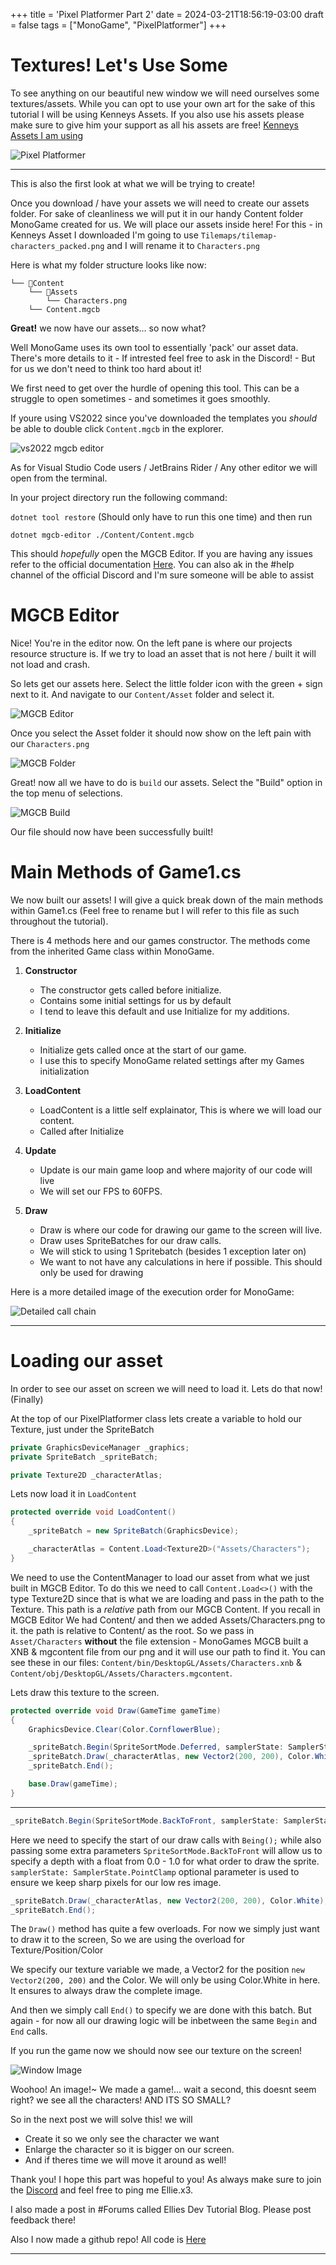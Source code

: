 +++
title = 'Pixel Platformer Part 2'
date = 2024-03-21T18:56:19-03:00
draft = false
tags = ["MonoGame", "PixelPlatformer"]
+++

# Textures! Let's Use Some

To see anything on our beautiful new window we will need ourselves some textures/assets.
While you can opt to use your own art for the sake of this tutorial I will be using Kenneys Assets. If you also use his assets 
please make sure to give him your support as all his assets are free! [Kenneys Assets I am using](https://kenney.nl/assets/pixel-platformer)

![Pixel Platformer](https://kenney.nl/media/pages/assets/pixel-platformer/f1edd7a868-1696667860/samplea.png)

---

This is also the first look at what we will be trying to create!

Once you download / have your assets we will need to create our assets folder. For sake of cleanliness we will put it in our handy Content folder MonoGame
created for us. We will place our assets inside here! For this - in Kenneys Asset I downloaded I'm going to use `Tilemaps/tilemap-characters_packed.png` and I will rename
it to `Characters.png`

Here is what my folder structure looks like now:

```
└── 📁Content
    └── 📁Assets
        └── Characters.png
    └── Content.mgcb
```

**Great!** we now have our assets... so now what? 

Well MonoGame uses its own tool to essentially 'pack' our asset data. There's more details to it - If intrested feel free to ask in the Discord! - 
But for us we don't need to think too hard about it!

We first need to get over the hurdle of opening this tool. This can be a struggle to open sometimes - and sometimes it goes smoothly.

If youre using VS2022 since you've downloaded the templates you *should* be able to double click `Content.mgcb` in the explorer.

![vs2022 mgcb editor](/imgs/pixelplatformer/vs2022mgcb.png)

As for Visual Studio Code users / JetBrains Rider / Any other editor we will open from the terminal.

In your project directory run the following command: 

`dotnet tool restore` (Should only have to run this one time) and then run 

`dotnet mgcb-editor ./Content/Content.mgcb`

This should *hopefully* open the MGCB Editor. If you are having any issues refer to the official documentation [Here](https://monogame.net/articles/tools/mgcb_editor.html).
You can also ak in the #help channel of the official Discord and I'm sure someone will be able to assist

# MGCB Editor

Nice! You're in the editor now. On the left pane is where our projects resource structure is. If we try to load an asset that is not here / built it will not load and crash.

So lets get our assets here. Select the little folder icon with the green + sign next to it. And navigate to our `Content/Asset` folder and select it.

![MGCB Editor](/imgs/pixelplatformer/mgcb.png)

Once you select the Asset folder it should now show on the left pain with our `Characters.png`

![MGCB Folder](/imgs/pixelplatformer/mgcbfolder.png)

Great! now all we have to do is `build` our assets. Select the "Build" option in the top menu of selections.

![MGCB Build](/imgs/pixelplatformer/mgcbbuild.png)

Our file should now have been successfully built!

# Main Methods of Game1.cs

We now built our assets! I will give a quick break down of the main methods within Game1.cs (Feel free to rename but I will refer to this file as such throughout the tutorial). 

There is 4 methods here and our games constructor. The methods come from the inherited Game class within MonoGame.

1. **Constructor**
    * The constructor gets called before initialize.
    * Contains some initial settings for us by default
    * I tend to leave this default and use Initialize for my additions.

2. **Initialize**
    * Initialize gets called once at the start of our game. 
    * I use this to specify MonoGame related settings after my Games initialization

3. **LoadContent**
    * LoadContent is a little self explainator, This is where we will load our content.
    * Called after Initialize

4. **Update**
    * Update is our main game loop and where majority of our code will live
    * We will set our FPS to 60FPS.

5. **Draw**
    * Draw is where our code for drawing our game to the screen will live.
    * Draw uses SpriteBatches for our draw calls.
    * We will stick to using 1 Spritebatch (besides 1 exception later on)
    * We want to not have any calculations in here if possible. This should only be used for drawing


Here is a more detailed image of the execution order for MonoGame:

![Detailed call chain](/imgs/pixelplatformer/calls.png)

---

# Loading our asset

In order to see our asset on screen we will need to load it. Lets do that now! (Finally)

At the top of our PixelPlatformer class lets create a variable to hold our Texture, just under the SpriteBatch

```cs
private GraphicsDeviceManager _graphics;
private SpriteBatch _spriteBatch;

private Texture2D _characterAtlas;
```

Lets now load it in `LoadContent`

```cs
protected override void LoadContent()
{
    _spriteBatch = new SpriteBatch(GraphicsDevice);

    _characterAtlas = Content.Load<Texture2D>("Assets/Characters");
}
```

We need to use the ContentManager to load our asset from what we just built in MGCB Editor. To do this we need to call `Content.Load<>()`
with the type Texture2D since that is what we are loading and pass in the path to the Texture. This path is a *relative* path from our MGCB Content.
If you recall in MGCB Editor We had Content/ and then we added Assets/Characters.png to it. the path is relative to Content/ as the root. 
So we pass in `Asset/Characters` **without** the file extension - MonoGames MGCB built a XNB & mgcontent file from our png and it will use our path to find it. You can
see these in our files: `Content/bin/DesktopGL/Assets/Characters.xnb` & `Content/obj/DesktopGL/Assets/Characters.mgcontent`.

Lets draw this texture to the screen.

```cs
protected override void Draw(GameTime gameTime)
{
    GraphicsDevice.Clear(Color.CornflowerBlue);

    _spriteBatch.Begin(SpriteSortMode.Deferred, samplerState: SamplerState.PointClamp);
    _spriteBatch.Draw(_characterAtlas, new Vector2(200, 200), Color.White);
    _spriteBatch.End();

    base.Draw(gameTime);
}
```

---

```cs
_spriteBatch.Begin(SpriteSortMode.BackToFront, samplerState: SamplerState.PointClamp);
```

Here we need to specify the start of our draw calls with `Being();` while also passing some extra parameters
`SpriteSortMode.BackToFront` will allow us to specify a depth with a float from 0.0 - 1.0 for what order to draw the sprite.
`samplerState: SamplerState.PointClamp` optional parameter is used to ensure we keep sharp pixels for our low res image.


```cs
_spriteBatch.Draw(_characterAtlas, new Vector2(200, 200), Color.White);
_spriteBatch.End();
```

The `Draw()` method has quite a few overloads. For now we simply just want to draw it to the screen, So we are using the overload for Texture/Position/Color

We specify our texture variable we made, a Vector2 for the position `new Vector2(200, 200)` and the Color. We will only be using Color.White in here. It ensures
to always draw the complete image.

And then we simply call `End()` to specify we are done with this batch. But again - for now all our drawing logic will be inbetween the same 
`Begin` and `End` calls.

If you run the game now we should now see our texture on the screen!

![Window Image](/imgs/pixelplatformer/window.png)

Woohoo! An image!~ We made a game!... wait a second, this doesnt seem right? we see all the characters! AND ITS SO SMALL?

So in the next post we will solve this! we will 

* Create it so we only see the character we want
* Enlarge the character so it is bigger on our screen.
* And if theres time we will move it around as well!

Thank you! I hope this part was hopeful to you! As always make sure to join the [Discord](https://discord.gg/monogame) and feel free to ping me Ellie.x3. 

I also made a post in #Forums called Ellies Dev Tutorial Blog. Please post feedback there!

Also I now made a github repo! All code is [Here](https://github.com/Ellie-x3/PlatformerTutorial)

---
